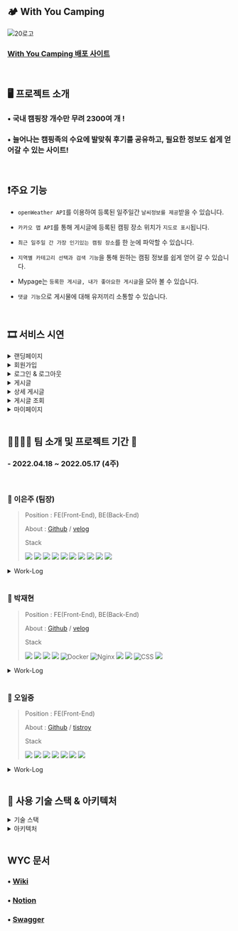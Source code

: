 ## 🏕️ With You Camping

![20로고](https://user-images.githubusercontent.com/93692151/168411711-086dcdb6-4048-4da2-a415-bceb415f45d9.jpg)

### [With You Camping 배포 사이트](https://withyoucamping.link/)

<br/>

## 🖥 프로젝트 소개

### • 국내 캠핑장 개수만 무려 2300여 개 !

### • 늘어나는 캠핑족의 수요에 발맞춰 후기를 공유하고, 필요한 정보도 쉽게 얻어갈 수 있는 사이트!

<br/>

## ❗주요 기능

- `openWeather API`를 이용하여 등록된 일주일간 `날씨정보를 제공`받을 수 있습니다.

- `카카오 맵 API`를 통해 게시글에 등록된 캠핑 장소 위치가 `지도로 표시`됩니다.

- `최근 일주일 간 가장 인기있는 캠핑 장소`를 한 눈에 파악할 수 있습니다.

- `지역별 카테고리 선택과 검색 기능`을 통해 원하는 캠핑 정보를 쉽게 얻어 갈 수 있습니다.

- Mypage는 `등록한 게시글, 내가 좋아요한 게시글`을 모아 볼 수 있습니다.

- `댓글 기능`으로 게시물에 대해 유저끼리 소통할 수 있습니다.

<br/>

## 🎞️ 서비스 시연

<details>
 <summary>랜딩페이지</summary>
  <div markdown="1">
   <img src="https://user-images.githubusercontent.com/90601162/168424480-e96d2116-2488-4102-845c-75622ba962a3.gif" />
  </div>
</details>

<details>
 <summary>회원가입</summary>
  <div markdown="1">
   <img src="https://user-images.githubusercontent.com/90601162/168424650-3474434b-d8ee-47d4-8216-24cb8a8d9b67.gif" />
  </div>
</details>

<details>
 <summary>로그인 & 로그아웃</summary>
   <div markdown="1">
     <details>
      <summary>일반 로그인</summary>
        <div markdown="1">
          <img src="https://user-images.githubusercontent.com/90601162/168424731-cbe09dfd-9944-44b7-8ee3-e5139f36c979.gif" />
       </div>
    </details>
    <details>
      <summary>소셜 로그인</summary>
        <div markdown="1">
          <img src="https://user-images.githubusercontent.com/90601162/168424761-1a34dc44-0f9d-423b-ad34-17ba84506646.gif" />
       </div>
   </details>
  </div>
</details>

<details>
 <summary> 게시글 </summary>
   <div markdown="1">
     <details>
      <summary>게시글 작성</summary>
        <div markdown="1">
          <img src="https://user-images.githubusercontent.com/90601162/168425163-d6f654f0-4a6a-4ba9-a080-644465ce6e95.gif" />
       </div>
    </details>
    <details>
      <summary>게시글 수정</summary>
        <div markdown="1">
          <img src="https://user-images.githubusercontent.com/90601162/168425182-2baef1a4-e4f2-416b-9d9a-1afa5555d45d.gif" />
       </div>
   </details>
    <details>
      <summary>게시글 삭제</summary>
        <div markdown="1">
          <img src="https://user-images.githubusercontent.com/90601162/168425200-b40f09a6-cf86-4d15-b489-00c79e2cb594.gif" />
       </div>
   </details>
  </div>
</details>

<details>
 <summary> 상세 게시글 </summary>
   <div markdown="1">
     <details>
      <summary>지도 & 날씨 정보</summary>
        <div markdown="1">
          <img src="https://user-images.githubusercontent.com/90601162/168430004-2e2213a5-bc2b-400c-aed5-6d229d850e15.gif" />
       </div>
    </details>
    <details>
      <summary>좋아요</summary>
        <div markdown="1">
          <img src="https://user-images.githubusercontent.com/90601162/168425286-e7f90ccd-ecd2-4742-9ff0-31a6855e21eb.gif" />
       </div>
   </details>
    <details>
      <summary>댓글 </summary>
        <div markdown="1">
          <img src="https://user-images.githubusercontent.com/90601162/168425308-6ee5682d-a88c-4427-a193-2838d227dd5b.gif" />
       </div>
   </details>
  </div>
</details>

<details>
 <summary>게시글 조회</summary>
   <div markdown="1">
     <details>
      <summary>지역별 & 좋아요 순 정렬</summary>
        <div markdown="1">
          <img src="https://user-images.githubusercontent.com/90601162/168425481-6c00200c-28c3-4d27-852d-7794ecd7d3cf.gif" />
       </div>
    </details>
    <details>
      <summary>제목 & 내용 검색</summary>
        <div markdown="1">
          <img src="https://user-images.githubusercontent.com/90601162/168425499-5971e6cd-342d-40c1-a812-58529faa794d.gif" />
       </div>
   </details>
  </div>
</details>

<details>
 <summary>마이페이지</summary>
   <div markdown="1">
     <details>
      <summary>게시글 보기 (내가 작성, 좋아요 체크)</summary>
        <div markdown="1">
          <img src="https://user-images.githubusercontent.com/90601162/168425694-00ca8861-e445-46bb-b54d-7102f6a289a0.gif" />
       </div>
    </details>
    <details>
      <summary>프로필 등록 & 수정</summary>
        <div markdown="1">
          <img src="https://user-images.githubusercontent.com/90601162/168425736-c09e0fa6-2fdf-4039-bfe7-5c95510a64c2.gif" />
       </div>
   </details>
    <details>
      <summary>닉네임 수정</summary>
        <div markdown="1">
          <img src="https://user-images.githubusercontent.com/90601162/168426053-a2e31dca-1561-4282-b0c7-bee1d85d8696.gif" />
       </div>
   </details>
    <details>
      <summary>비밀번호 변경</summary>
        <div markdown="1">
          <img src="https://user-images.githubusercontent.com/90601162/168426055-80519540-2bec-4897-9f76-4e4d46ed82d0.gif" />
       </div>
   </details>
  </div>
</details>

<br/>

## 👨‍👩‍👧‍👧 팀 소개 및 프로젝트 기간 :date:

### - 2022.04.18 ~ 2022.05.17 (4주)

<br />

### :woman: 이은주 (팀장)

> Position : FE(Front-End), BE(Back-End)
>
> About : [Github](https://github.com/adrienne20) / [velog](https://velog.io/@adrienne)
>
> Stack
>
> <img src="https://img.shields.io/badge/axios-blue?style=for-the-badge&logo= Query&logoColor=blue"> <img src="https://img.shields.io/badge/react-61DAFB?style=for-the-badge&logo=react&logoColor=black"> <img src="https://img.shields.io/badge/styled components-hotpink?style=for-the-badge&logo=styled-components&logoColor=white"> <img src="https://img.shields.io/badge/css-1572B6?style=for-the-badge&logo=css3&logoColor=white"> <img src="https://img.shields.io/badge/javascript-F7DF1E?style=for-the-badge&logo=javascript&logoColor=black">
> <img src="https://img.shields.io/badge/node.js-339933?style=for-the-badge&logo=Node.js&logoColor=white"> <img src="https://img.shields.io/badge/Express-black?style=for-the-badge&logo=Express&logoColor=white"> <img src="https://img.shields.io/badge/mysql-4479A1?style=for-the-badge&logo=mysql&logoColor=white"> <img src="https://img.shields.io/badge/Sequelize-52B0E7?style=for-the-badge&logo=Sequelize&logoColor=white"> <img src="https://img.shields.io/badge/JWT-black?style=for-the-badge&logo=JSON Web Tokens&logoColor=white">

<details>
 <summary>Work-Log</summary>
  <div markdown="1">
   <div> &nbsp; • 회원가입, 로그인 기능 구현 </div>
   <div> &nbsp; • API 문서 작성 (Swagger) </div>
   <div> &nbsp; • 지역별 날씨 정보 제공 (OpenWeather API) </div>
   <div> &nbsp; • 홈페이지 로고 및 CSS 디자인 </div>
  </div>
</details>

<br />

### :man: 박재현

> Position : FE(Front-End), BE(Back-End)
>
> About : [Github](https://github.com/parkjh9370) / [velog](https://velog.io/@jaehyeon23)
>
> Stack
>
> <img src="https://img.shields.io/badge/node.js-339933?style=for-the-badge&logo=Node.js&logoColor=white"> <img src="https://img.shields.io/badge/Express-black?style=for-the-badge&logo=Express&logoColor=white"> <img src="https://img.shields.io/badge/mysql-4479A1?style=for-the-badge&logo=mysql&logoColor=white"> <img src="https://img.shields.io/badge/Sequelize-52B0E7?style=for-the-badge&logo=Sequelize&logoColor=white"> ![Docker](https://img.shields.io/badge/docker-%230db7ed.svg?style=for-the-badge&logo=docker&logoColor=white) ![Nginx](https://img.shields.io/badge/nginx-%23009639.svg?style=for-the-badge&logo=nginx&logoColor=green) <img src="https://img.shields.io/badge/amazonaws-232F3E?style=for-the-badge&logo=amazonaws&logoColor=white">
> <img src="https://img.shields.io/badge/javascript-F7DF1E?style=for-the-badge&logo=javascript&logoColor=black"> ![CSS](https://img.shields.io/badge/css-%231572B6.svg?style=for-the-badge&logo=css&logoColor=white) <img src="https://img.shields.io/badge/react-61DAFB?style=for-the-badge&logo=react&logoColor=black">

<details>
 <summary>Work-Log</summary>
  <div markdown="1">
   <div> &nbsp; • 클라이언트-서버 기능 구현 및 에러 처리 </div>
   <div> &nbsp; • 서버 API 작업 및 HTTPS 배포 </div>
   <div> &nbsp; • 위치 기반 서비스 기능 구현 (KakaoMap API) </div>
   <div> &nbsp; • 소셜 로그인 (Google, Kakao, Naver) </div>
  </div>
</details>

<br />

### :man: 오일중

> Position : FE(Front-End)
>
> About : [Github](https://github.com/happy8131) / [tistroy](https://happy8131.tistory.com/)
>
> Stack
>
> <img src="https://img.shields.io/badge/axios-blue?style=for-the-badge&logo= Query&logoColor=blue"> <img src="https://img.shields.io/badge/react-61DAFB?style=for-the-badge&logo=react&logoColor=black"> <img src="https://img.shields.io/badge/styled components-hotpink?style=for-the-badge&logo=styled-components&logoColor=white"> <img src="https://img.shields.io/badge/css-1572B6?style=for-the-badge&logo=css3&logoColor=white"> <img src="https://img.shields.io/badge/javascript-F7DF1E?style=for-the-badge&logo=javascript&logoColor=black"> <img src="https://img.shields.io/badge/amazonaws-232F3E?style=for-the-badge&logo=amazonaws&logoColor=white"> <img src="https://img.shields.io/badge/ReactRouter-CA4245?style=for-the-badge&logo=ReactRouter&logoColor=white">

<details>
 <summary>Work-Log</summary>
  <div markdown="1">
   <div> &nbsp; • 클라이언트 HTTPS 배포 및 자동화  </div>
   <div> &nbsp; • 반응형 CSS 구현 </div>
   <div> &nbsp; • 랜딩 페이지, 로그인 및 회원가입 모달 제작 </div>
   <div> &nbsp; • 마이페이지 제작 </div>
  </div>
</details>

<br/>

## 🔎 사용 기술 스택 & 아키텍처

<details>
 <summary>기술 스택</summary>
  <div markdown="1">
   <img width="900" alt="image" src="https://user-images.githubusercontent.com/90601162/168486445-92ffb333-92b6-41a7-923b-cb81897b33fc.png">
  </div>
</details>

<details>
 <summary>아키텍처</summary>
  <div markdown="1">
   <img width="900" alt="image" src="https://user-images.githubusercontent.com/90601162/168486809-d9bb5de8-0ded-4a3a-93d5-a3b3f2e40a55.png">
  </div>
</details>

<br />

## WYC 문서

### • [Wiki](https://github.com/codestates/With_You_Camping/wiki) </div>

### • [Notion](https://www.notion.so/14-WYC-With-You-Camping-382b176d88724d4a90354e4f2728ace1)

### • [Swagger](https://app.swaggerhub.com/apis/iridescent2103/WithYouCamping/1.0.0)
